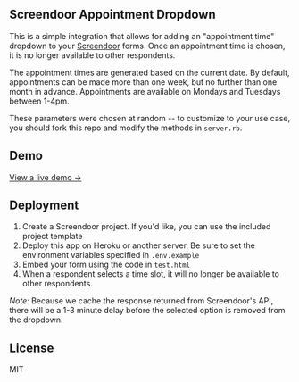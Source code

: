 Screendoor Appointment Dropdown
----

This is a simple integration that allows for adding an "appointment time" dropdown to your [Screendoor](https://www.dobt.co/screendoor/) forms. Once an appointment time is chosen, it is no longer available to other respondents.

The appointment times are generated based on the current date. By default, appointments can be made more than one week, but no further than one month in advance. Appointments are available on Mondays and Tuesdays between 1-4pm.

These parameters were chosen at random -- to customize to your use case, you should fork this repo and modify the methods in `server.rb`.

## Demo

[View a live demo &rarr;](http://output.jsbin.com/ribeyo)

## Deployment

1. Create a Screendoor project. If you'd like, you can use the included project template
2. Deploy this app on Heroku or another server. Be sure to set the environment variables specified in `.env.example`
3. Embed your form using the code in `test.html`
4. When a respondent selects a time slot, it will no longer be available to other respondents.

*Note:* Because we cache the response returned from Screendoor's API, there will be a 1-3 minute delay before the selected option is removed from the dropdown.

## License

MIT

